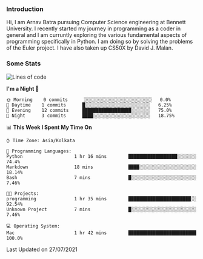 ### Introduction
Hi, I am Arnav Batra pursuing Computer Science engineering at Bennett University. I recently started my journey in programming as a coder in general and I am curruntly exploring the various fundamental aspects of programming specifically in Python. 
I am doing so by solving the problems of the Euler project. 
I have also taken up CS50X by David J. Malan.

### Some Stats
<!--START_SECTION:waka-->
![Lines of code](https://img.shields.io/badge/From%20Hello%20World%20I%27ve%20Written-116%20lines%20of%20code-blue)

**I'm a Night 🦉** 

```text
🌞 Morning    0 commits      ░░░░░░░░░░░░░░░░░░░░░░░░░   0.0% 
🌆 Daytime    1 commits      █░░░░░░░░░░░░░░░░░░░░░░░░   6.25% 
🌃 Evening    12 commits     ██████████████████░░░░░░░   75.0% 
🌙 Night      3 commits      ████░░░░░░░░░░░░░░░░░░░░░   18.75%

```


📊 **This Week I Spent My Time On** 

```text
⌚︎ Time Zone: Asia/Kolkata

💬 Programming Languages: 
Python                   1 hr 16 mins        ██████████████████░░░░░░░   74.4% 
Markdown                 18 mins             ████░░░░░░░░░░░░░░░░░░░░░   18.14% 
Bash                     7 mins              █░░░░░░░░░░░░░░░░░░░░░░░░   7.46%

🐱‍💻 Projects: 
programming              1 hr 35 mins        ███████████████████████░░   92.54% 
Unknown Project          7 mins              █░░░░░░░░░░░░░░░░░░░░░░░░   7.46%

💻 Operating System: 
Mac                      1 hr 42 mins        █████████████████████████   100.0%

```


 Last Updated on 27/07/2021
<!--END_SECTION:waka-->
